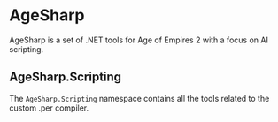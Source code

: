 # AgeSharp

AgeSharp is a set of .NET tools for Age of Empires 2 with a focus on AI scripting.

## AgeSharp.Scripting

The ```AgeSharp.Scripting``` namespace contains all the tools related to the custom .per compiler.
